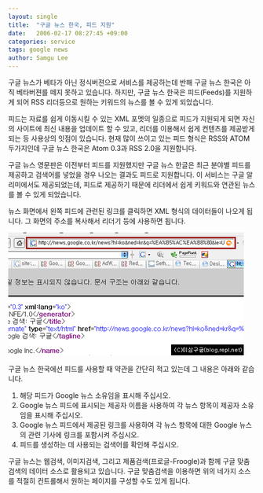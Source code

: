 ```yaml
---
layout: single
title:  "구글 뉴스 한국, 피드 지원"
date:   2006-02-17 08:27:45 +09:00
categories: service
tags: google news
author: Samgu Lee
---
```

구글 뉴스가 베타가 아닌 정식버젼으로 서비스를 제공하는데 반해 구글 뉴스 한국은 아직 베타버젼를 떼지 못하고 있습니다. 하지만, 구글 뉴스 한국은 피드(Feeds)를 지원하게 되어 RSS 리더등으로 원하는 키워드의 뉴스를 볼 수 있게 되었습니다.

피드는 자료를 쉽게 이동시킬 수 있는 XML 포멧의 일종으로 피드가 지원되게 되면 자신의 사이트에 최신 내용을 업데이트 할 수 있고, 리더를 이용해서 쉽게 컨텐츠를 제공받게 되는 등 사용상의 잇점이 있습니다. 현재 많이 쓰이고 있는 피드 형식은 RSS와 ATOM 두가지인데 구글 뉴스 한국은 Atom 0.3과 RSS 2.0을 지원합니다.

구글 뉴스 영문판은 이전부터 피드를 지원했지만 구글 뉴스 한글은 최근 분야별 피드를 제공하고 검색어를 넣었을 경우 나오는 결과도 피드로 지원합니다. 이 서비스는 구글 알리미에서도 제공되었는데, 피드로 제공하기 때문에 리더에서 쉽게 키워드와 연관된 뉴스를 볼 수 있게 되었습니다.

뉴스 화면에서 왼쪽 피드에 관련된 링크를 클릭하면 XML 형식의 데이터들이 나오게 됩니다. 그 화면의 주소를 복사해서 리더기 등에 사용하면 됩니다.

![구글 뉴스 한국 피드 넣는 법](/assets/google_news_feeds_tools.jpg)

구글 뉴스 한국에선 피드를 사용할 때 약관을 간단히 적고 있는데 그 내용은 아래와 같습니다.

   1. 해당 피드가 Google 뉴스 소유임을 표시해 주십시오.
   2. Google 뉴스 피드에 표시되는 제공자 이름을 사용하여 각 뉴스 항목이 제공자 소유임을 표시해 주십시오.
   3. Google 뉴스 피드에서 제공된 링크를 사용하여 각 뉴스 항목에 대한 Google 뉴스의 관련 기사에 링크를 포함시켜 주십시오.
   4. 피드를 생성하는 데 사용되는 검색어를 확인해 주십시오.  

구글 뉴스는 웹검색, 이미지검색, 그리고 제품검색(프로글-Froogle)과 함께 구글 맞춤검색의 데이터 소스로 활용되고 있습니다. 구글 맞춤검색을 이용하면 위의 네가지 소스를 적절히 컨트롤해서 원하는 페이지를 구성할 수도 있게 됩니다.
